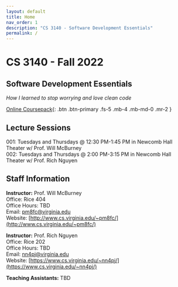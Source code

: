 ```yaml
---
layout: default
title: Home
nav_order: 1
description: "CS 3140 - Software Development Essentials"
permalink: /
---
```


# CS 3140 - Fall 2022
## Software Development Essentials
_How I learned to stop worrying and love clean code_

[Online Coursepack](http://sde-course.com){: .btn .btn-primary .fs-5 .mb-4 .mb-md-0 .mr-2 }

## Lecture Sessions
001: Tuesdays and Thursdays @ 12:30 PM-1:45 PM in Newcomb Hall Theater w/ Prof. Will McBurney    
002: Tuesdays and Thursdays @ 2:00 PM-3:15 PM in Newcomb Hall Theater w/ Prof. Rich Nguyen    

## Staff Information
__Instructor:__ Prof. Will McBurney    
Office: Rice 404  
Office Hours: TBD      
Email: [pm8fc@virginia.edu](pm8fc@virginia.edu)      
Website: [http://www.cs.virginia.edu/~pm8fc/](http://www.cs.virginia.edu/~pm8fc/) 

__Instructor:__ Prof. Rich Nguyen   
Office: Rice 202   
Office Hours: TBD  
Email: [nn4pj@virginia.edu](mailto:nn4pj@virginia.edu)    
Website: [https://www.cs.virginia.edu/~nn4pj/](https://www.cs.virginia.edu/~nn4pj/)    

__Teaching Assistants:__ TBD  
